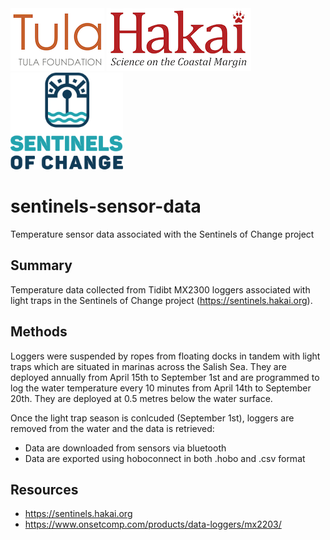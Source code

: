 <div float="left">
<img src=docs/logos/tula-logo.png />
<img src=docs/logos/hakai-logo.png />
<img src=docs/logos/sentinels-logo.png />
</div>

# sentinels-sensor-data
Temperature sensor data associated with the Sentinels of Change project
## Summary
Temperature data collected from Tidibt MX2300 loggers associated with light traps in the Sentinels of Change project (https://sentinels.hakai.org). 
## Methods
Loggers were suspended by ropes from floating docks in tandem with light traps which are situated in marinas across the Salish Sea. They are deployed annually from April 15th to September 1st and are programmed to log the water temperature every 10 minutes from April 14th to September 20th. They are deployed at 0.5 metres below the water surface. 

Once the light trap season is conlcuded (September 1st), loggers are removed from the water and the data is retrieved:
- Data are downloaded from sensors via bluetooth
- Data are exported using hoboconnect in both .hobo and .csv format

## Resources

- https://sentinels.hakai.org
- https://www.onsetcomp.com/products/data-loggers/mx2203/

